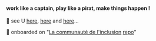 #### work like a captain, play like a pirat, make things happen !

🌱 see U [here](https://vincentporte.gitlab.io/), [here](https://www.neuralia.co) and [here](https://www.rencontrerlarche.com)… 

🔭 onboarded on "[La communauté de l'inclusion](https://communaute-experimentation.inclusion.beta.gouv.fr/) [repo](https://github.com/betagouv/itou-communaute-django)"

<!--
**vincentporte/vincentporte** is a ✨ _special_ ✨ repository because its `README.md` (this file) appears on your GitHub profile.

Here are some ideas to get you started:

- 🔭 I’m currently working on ...
- 🌱 I’m currently learning ...
- 👯 I’m looking to collaborate on ...
- 🤔 I’m looking for help with ...
- 💬 Ask me about ...
- 📫 How to reach me: ...
- 😄 Pronouns: ...
- ⚡ Fun fact: ...
-->
